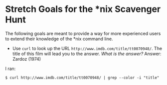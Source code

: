 # Stretch Goals for the *nix Scavenger Hunt

The following goals are meant to provide a way for more experienced users to
extend their knowledge of the *nix command line.

* Use `curl` to look up the URL `http://www.imdb.com/title/tt0070948/`. The title of this film will lead you to the answer. *What is the answer?*
Answer:  Zardoz (1974)

I ran:
``` 
$ curl http://www.imdb.com/title/tt0070948/ | grep --color -i "title"
```